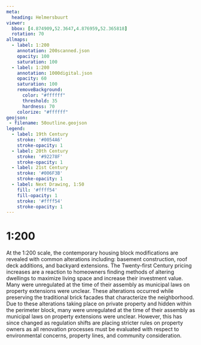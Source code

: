 ```yaml
---
meta:
  heading: Helmersbuurt
viewer:
  bbox: [4.874909,52.3647,4.876959,52.365818]
  rotation: 70
allmaps:
  - label: 1:200
    annotation: 200scanned.json
    opacity: 100
    saturation: 100
  - label: 1:200
    annotation: 1000digital.json
    opacity: 60
    saturation: 100
    removeBackground:
      color: "#ffffff"
      threshold: 35
      hardness: 70
    colorize: "#ffffff"
geojson:
 - filename: 50outline.geojson
legend:
  - label: 19th Century
    stroke: '#0054A6'
    stroke-opacity: 1
  - label: 20th Century
    stroke: '#92278F'
    stroke-opacity: 1
  - label: 21st Century
    stroke: '#006F3B'
    stroke-opacity: 1
  - label: Next Drawing, 1:50
    fill: '#ffff54'
    fill-opacity: 1
    stroke: '#ffff54'
    stroke-opacity: 1
---
```

# 1:200

At the 1:200 scale, the contemporary housing block modifications are revealed with common alterations including: basement construction, roof deck additions, and backyard extensions. The Twenty-first Century pricing increases are a reaction to homeowners finding methods of altering dwellings to maximize living space and increase their investment value. Many were unregulated at the time of their assembly as municipal laws on property extensions were unclear. These alterations occurred while preserving the traditional brick facades that characterize the neighborhood. Due to these alterations taking place on private property and hidden within the perimeter block, many were unregulated at the time of their assembly as municipal laws on property extensions were unclear.  However, this has since changed as regulation shifts are placing stricter rules on property owners as all renovation processes must be evaluated with respect to environmental concerns, property lines, and community consideration.